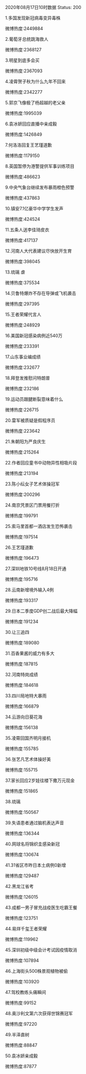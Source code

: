 2020年08月17日10时数据
Status: 200

1.多国发现新冠病毒变异毒株

微博热度:2449884

2.葡萄牙总统跳海救人

微博热度:2368127

3.明星到底多会买

微博热度:2367093

4.凌霄贺子秋为什么九年不回来

微博热度:2342277

5.郭京飞像极了杨超越的老父亲

微博热度:1995039

6.袁冰妍回应直播中亲成毅

微博热度:1426849

7.何洛洛回复王艺瑾道歉

微博热度:1179150

8.英国暂停为港警提供军事训练项目

微博热度:486623

9.中央气象台继续发布暴雨橙色预警

微博热度:437863

10.镇安7.1亿豪华中学学生发声

微博热度:424524

11.五条人送李佳琦皮衣

微博热度:417137

12.河南人大代表建议尽快放开生育

微博热度:398045

13.琉璃 虐

微博热度:375534

14.贝鲁特爆炸不存在导弹或飞机袭击

微博热度:297395

15.王者荣耀代言人

微博热度:248929

16.美国新冠感染病例近540万

微博热度:233391

17.山东事业编成绩

微博热度:232677

18.拜登发推慰问特朗普

微博热度:232186

19.运动员跟腱断裂意味着什么

微博热度:226715

20.雷军被质疑是假程序员

微博热度:223642

21.朱朝阳为严良庆生

微博热度:215264

22.作者回应童书中动物异性相吸片段

微博热度:213194

23.陈小纭女子艺术体操冠军

微博热度:200296

24.南京凭景区门票用餐打折

微博热度:199791

25.索马里首都一酒店发生恐怖袭击

微博热度:197514

26.王艺瑾道歉

微博热度:196473

27.深圳地铁10号线8月18日开通

微博热度:195716

28.云南新增境外输入4例

微博热度:193317

29.日本二季度GDP创二战后最大降幅

微博热度:191234

30.让三追四

微博热度:189080

31.百香果酱的威力有多大

微博热度:187815

32.河南特岗成绩

微博热度:184618

33.四川局地特大暴雨

微博热度:166879

34.云游向日葵花海

微博热度:156138

35.凌霄回国齐明月接机

微博热度:155785

36.张艺凡艺术体操好美

微博热度:155715

37.家长回应2岁娃往楼下撒万元现金

微博热度:151865

38.琉璃

微博热度:150567

39.失语患者通过脑机表达声音

微博热度:136344

40.网球名将锦织圭感染新冠

微博热度:130674

41.31省区市昨日本土病例0新增

微博热度:129487

42.黑龙江省考

微博热度:126015

43.成都一男子冒充战疫医生吃霸王餐

微博热度:123751

44.易烊千玺王者荣耀

微博热度:119962

45.深圳初级中级会计考试因疫情取消

微博热度:107894

46.上海街头500株景观植物被偷

微博热度:103920

47.驾校教练头痛瞬间

微博热度:99152

48.奥沙利文第六次获得世锦赛冠军

微博热度:97220

49.半泽直树

微博热度:88847

50.袁冰妍亲成毅

微博热度:87877

